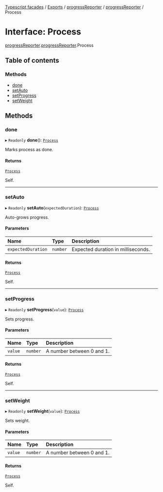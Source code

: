 [Typescript facades](../index.md) / [Exports](../modules.md) / [progressReporter](../modules/progressReporter.md) / [progressReporter](../modules/progressReporter.progressReporter-1.md) / Process

# Interface: Process

[progressReporter](../modules/progressReporter.md).[progressReporter](../modules/progressReporter.progressReporter-1.md).Process

## Table of contents

### Methods

- [done](progressReporter.progressReporter-1.Process.md#done)
- [setAuto](progressReporter.progressReporter-1.Process.md#setauto)
- [setProgress](progressReporter.progressReporter-1.Process.md#setprogress)
- [setWeight](progressReporter.progressReporter-1.Process.md#setweight)

## Methods

### done

▸ `Readonly` **done**(): [`Process`](progressReporter.progressReporter-1.Process.md)

Marks process as done.

#### Returns

[`Process`](progressReporter.progressReporter-1.Process.md)

Self.

___

### setAuto

▸ `Readonly` **setAuto**(`expectedDuration`): [`Process`](progressReporter.progressReporter-1.Process.md)

Auto-grows progress.

#### Parameters

| Name | Type | Description |
| :------ | :------ | :------ |
| `expectedDuration` | `number` | Expected duration in milliseconds. |

#### Returns

[`Process`](progressReporter.progressReporter-1.Process.md)

Self.

___

### setProgress

▸ `Readonly` **setProgress**(`value`): [`Process`](progressReporter.progressReporter-1.Process.md)

Sets progress.

#### Parameters

| Name | Type | Description |
| :------ | :------ | :------ |
| `value` | `number` | A number between 0 and 1. |

#### Returns

[`Process`](progressReporter.progressReporter-1.Process.md)

Self.

___

### setWeight

▸ `Readonly` **setWeight**(`value`): [`Process`](progressReporter.progressReporter-1.Process.md)

Sets weight.

#### Parameters

| Name | Type | Description |
| :------ | :------ | :------ |
| `value` | `number` | A number between 0 and 1. |

#### Returns

[`Process`](progressReporter.progressReporter-1.Process.md)

Self.
